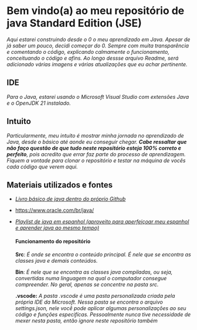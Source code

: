 # Bem vindo(a) ao meu repositório de java Standard Edition (JSE)

*Aqui estarei construindo desde o 0 o meu aprendizado em Java. Apesar de já saber um pouco, decidi começar do 0. Sempre com muita transparência e comentando o código, explicando calmamente o funcionamento, conceituando o código e afins. Ao longo dessse arquivo Readme, será adicionado várias imagens e várias atualizações que eu achar pertinente.*

## IDE

*Para o Java, estarei usando o Microsoft Visual Studio com extensões Java e o OpenJDK 21 instalado.* 

## Intuito

*Particularmente, meu intuito é mostrar minha jornada no aprendizado de Java, desde o básico até aonde eu conseguir chegar. **Cabe ressaltar que não faço questão de que tudo neste repositório esteja 100% correto e perfeito**, pois acredito que errar faz parte do processo de aprendizagem. Fiquem a vontade para clonar o repositório e testar na máquina de vocês cada código que verem aqui.*

## Materiais utilizados e fontes

- [*Livro básico de java dentro do próprio Github*](https://github.com/free-educa/books/blob/main/books/Java%20e%20Orienta%C3%A7%C3%B5es%20a%20Objetos.pdf)

- https://www.oracle.com/br/java/

- [*Playlist de java em espanhol (aproveito para aperfeiçoar meu espanhol e aprender java ao mesmo tempo)*](https://www.youtube.com/playlist?list=PLyvsggKtwbLX9LrDnl1-K6QtYo7m0yXWB)

  #### Funcionamento do repositório

  **Src**: *É onde se encontra o conteúdo principal. É nele que se encontra as classes java e demais conteúdos.*

  **Bin**: *É nele que se encontra as classes java compiladas, ou seja, convertidas numa linguagem na qual o computador consegue compreender. No geral, apenas se concentre na pasta src.*

  **.vscode:** *A pasta .vscode é uma pasta personalizada criada pela própria IDE da Microsoft. Nessa pasta se encontra o arquivo settings.json, nele você pode aplicar algumas
  personalizações ao seu código e funções especifícas. Pessoalmente nunca tive necessidade de mexer nesta pasta, então ignore neste repositório também*
